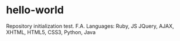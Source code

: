 # hello-world
Repository initialization test. F.A. 
Languages: Ruby, JS JQuery, AJAX, XHTML, HTML5, CSS3, Python, Java
